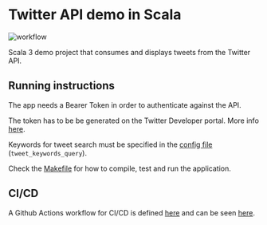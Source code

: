 # Twitter API demo in Scala
![workflow](https://github.com/guidok91/twitter-api-demo/actions/workflows/ci.yml/badge.svg)

Scala 3 demo project that consumes and displays tweets from the Twitter API.

## Running instructions
The app needs a Bearer Token in order to authenticate against the API.

The token has to be be generated on the Twitter Developer portal. More info [here](https://developer.twitter.com/en/docs/twitter-api/getting-started/getting-access-to-the-twitter-api).

Keywords for tweet search must be specified in the [config file](conf/application.conf) (`tweet_keywords_query`).

Check the [Makefile](Makefile) for how to compile, test and run the application.

## CI/CD
A Github Actions workflow for CI/CD is defined [here](.github/workflows) and can be seen [here](https://github.com/guidok91/scala-example/actions).

